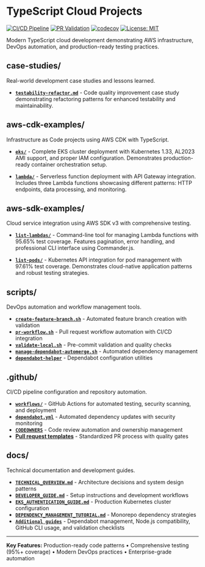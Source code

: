 # TypeScript Cloud Projects

[![CI/CD Pipeline](https://github.com/davidxjohnson/CloudProjects/actions/workflows/ci.yml/badge.svg)](https://github.com/davidxjohnson/CloudProjects/actions/workflows/ci.yml)
[![PR Validation](https://github.com/davidxjohnson/CloudProjects/actions/workflows/pr-validation.yml/badge.svg)](https://github.com/davidxjohnson/CloudProjects/actions/workflows/pr-validation.yml)
[![codecov](https://codecov.io/gh/davidxjohnson/CloudProjects/branch/main/graph/badge.svg)](https://codecov.io/gh/davidxjohnson/CloudProjects)
[![License: MIT](https://img.shields.io/badge/License-MIT-yellow.svg)](https://opensource.org/licenses/MIT)

Modern TypeScript cloud development demonstrating AWS infrastructure, DevOps automation, and production-ready testing practices.

## **case-studies/**

Real-world development case studies and lessons learned.

- **[`testability-refactor.md`](case-studies/testability-refactor.md)** - Code quality improvement case study demonstrating refactoring patterns for enhanced testability and maintainability.

## **aws-cdk-examples/**

Infrastructure as Code projects using AWS CDK with TypeScript.

- **[`eks/`](aws-cdk-examples/eks)** - Complete EKS cluster deployment with Kubernetes 1.33, AL2023 AMI support, and proper IAM configuration. Demonstrates production-ready container orchestration setup.

- **[`lambda/`](aws-cdk-examples/lambda)** - Serverless function deployment with API Gateway integration. Includes three Lambda functions showcasing different patterns: HTTP endpoints, data processing, and monitoring.

## **aws-sdk-examples/**

Cloud service integration using AWS SDK v3 with comprehensive testing.

- **[`list-lambdas/`](aws-sdk-examples/list-lambdas)** - Command-line tool for managing Lambda functions with 95.65% test coverage. Features pagination, error handling, and professional CLI interface using Commander.js.

- **[`list-pods/`](aws-sdk-examples/list-pods)** - Kubernetes API integration for pod management with 97.61% test coverage. Demonstrates cloud-native application patterns and robust testing strategies.

## **scripts/**

DevOps automation and workflow management tools.

- **[`create-feature-branch.sh`](scripts/create-feature-branch.sh)** - Automated feature branch creation with validation
- **[`pr-workflow.sh`](scripts/pr-workflow.sh)** - Pull request workflow automation with CI/CD integration  
- **[`validate-local.sh`](scripts/validate-local.sh)** - Pre-commit validation and quality checks
- **[`manage-dependabot-automerge.sh`](scripts/manage-dependabot-automerge.sh)** - Automated dependency management
- **[`dependabot-helper`](scripts/dependabot-helper)** - Dependabot configuration utilities

## **.github/**

CI/CD pipeline configuration and repository automation.

- **[`workflows/`](.github/workflows)** - GitHub Actions for automated testing, security scanning, and deployment
- **[`dependabot.yml`](.github/dependabot.yml)** - Automated dependency updates with security monitoring
- **[`CODEOWNERS`](.github/CODEOWNERS)** - Code review automation and ownership management
- **[Pull request templates](.github/PULL_REQUEST_TEMPLATE)** - Standardized PR process with quality gates

## **docs/**

Technical documentation and development guides.

- **[`TECHNICAL_OVERVIEW.md`](docs/TECHNICAL_OVERVIEW.md)** - Architecture decisions and system design patterns
- **[`DEVELOPER_GUIDE.md`](docs/DEVELOPER_GUIDE.md)** - Setup instructions and development workflows  
- **[`EKS_AUTHENTICATION_GUIDE.md`](docs/EKS_AUTHENTICATION_GUIDE.md)** - Production Kubernetes cluster configuration
- **[`DEPENDENCY_MANAGEMENT_TUTORIAL.md`](docs/DEPENDENCY_MANAGEMENT_TUTORIAL.md)** - Monorepo dependency strategies
- **[`Additional guides`](docs/)** - Dependabot management, Node.js compatibility, GitHub CLI usage, and validation checklists

---

**Key Features:** Production-ready code patterns • Comprehensive testing (95%+ coverage) • Modern DevOps practices • Enterprise-grade automation
